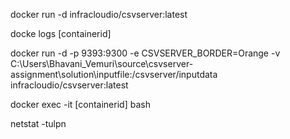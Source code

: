 
docker run -d infracloudio/csvserver:latest

docke logs [containerid]

docker run -d -p 9393:9300 -e CSVSERVER_BORDER=Orange -v C:\Users\Bhavani_Vemuri\source\csvserver-assignment\solution\inputfile:/csvserver/inputdata infracloudio/csvserver:latest

docker exec -it [containerid] bash

netstat -tulpn